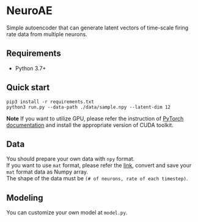 # NeuroAE
Simple autoencoder that can generate latent vectors of time-scale firing rate data from multiple neurons.  

## Requirements
- Python 3.7+

## Quick start
```
pip3 install -r requirements.txt
python3 run.py --data-path ./data/sample.npy --latent-dim 12
```

**Note** If you want to utilize GPU, please refer the instruction of [PyTorch documentation](https://pytorch.org/get-started/locally/) and install the appropriate version of CUDA toolkit.

## Data
You should prepare your own data with `npy` format.  
If you want to use `mat` format, please refer the [link](https://docs.scipy.org/doc/scipy/reference/generated/scipy.io.loadmat.html), convert and save your `mat` format data as Numpy array.  
The shape of the data must be `(# of neurons, rate of each timestep)`.

## Modeling
You can customize your own model at `model.py`.
